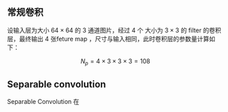 ## 常规卷积

设输入层为大小 $64\times 64$ 的 3 通道图片，经过 4 个 大小为 $3\times 3$ 的 filter 的卷积层，最终输出 4 张feture map ，尺寸与输入相同，此时卷积层的参数量计算如下：

$$N_p = 4\times 3\times 3\times 3 = 108$$

## Separable convolution

Separable Convolution 在


